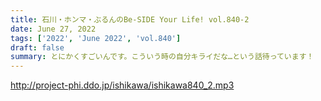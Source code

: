 ```yaml
---
title: 石川・ホンマ・ぶるんのBe-SIDE Your Life! vol.840-2
date: June 27, 2022
tags: ['2022', 'June 2022', 'vol.840']
draft: false
summary: とにかくすごいんです。こういう時の自分キライだな…という話待っています！
---
```


http://project-phi.ddo.jp/ishikawa/ishikawa840_2.mp3

